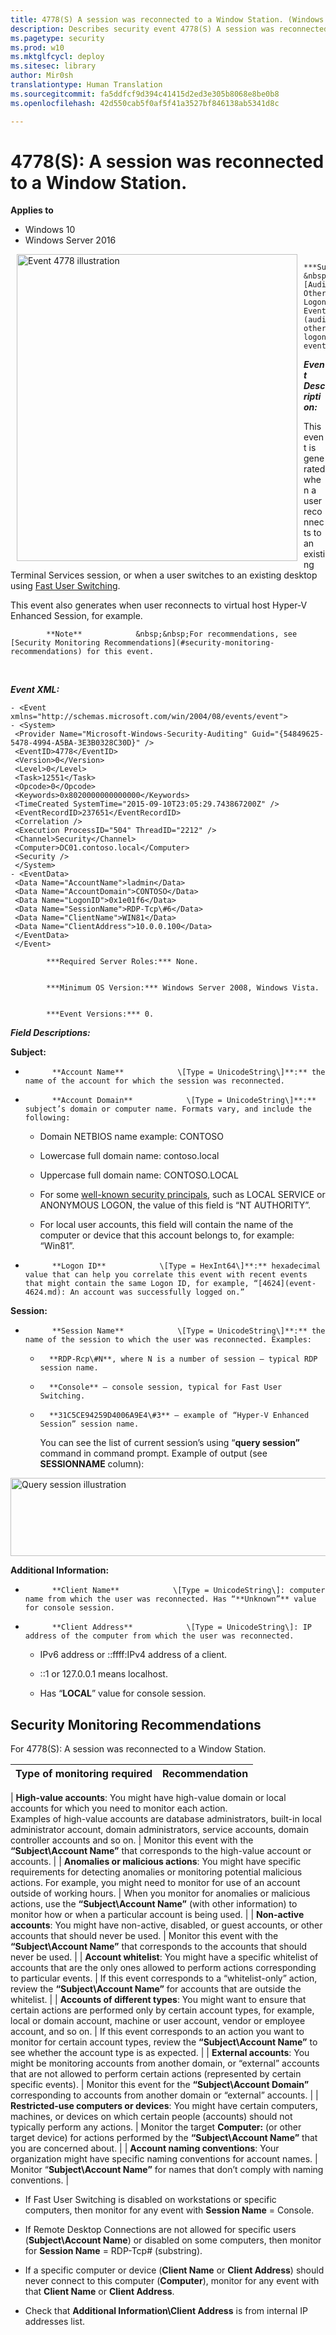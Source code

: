 ```yaml
---
title: 4778(S) A session was reconnected to a Window Station. (Windows 10)
description: Describes security event 4778(S) A session was reconnected to a Window Station.
ms.pagetype: security
ms.prod: w10
ms.mktglfcycl: deploy
ms.sitesec: library
author: Mir0sh
translationtype: Human Translation
ms.sourcegitcommit: fa5ddfcf9d394c41415d2ed3e305b8068e8be0b8
ms.openlocfilehash: 42d550cab5f0af5f41a3527bf846138ab5341d8c

---
```


# 4778(S): A session was reconnected to a Window Station.

**Applies to**
-   Windows 10
-   Windows Server 2016


<img src="images/event-4778.png" alt="Event 4778 illustration" width="449" height="491" hspace="10" align="left" />


            ***Subcategory:***            &nbsp;            [Audit Other Logon/Logoff Events](audit-other-logonlogoff-events.md)
          

***Event Description:***

This event is generated when a user reconnects to an existing Terminal Services session, or when a user switches to an existing desktop using [Fast User Switching](https://www.microsoft.com/resources/documentation/windows/xp/all/proddocs/en-us/fast_user_switching.mspx?mfr=true).

This event also generates when user reconnects to virtual host Hyper-V Enhanced Session, for example.

> 
            **Note**            &nbsp;&nbsp;For recommendations, see [Security Monitoring Recommendations](#security-monitoring-recommendations) for this event.

<br clear="all">

***Event XML:***
```
- <Event xmlns="http://schemas.microsoft.com/win/2004/08/events/event">
- <System>
 <Provider Name="Microsoft-Windows-Security-Auditing" Guid="{54849625-5478-4994-A5BA-3E3B0328C30D}" /> 
 <EventID>4778</EventID> 
 <Version>0</Version> 
 <Level>0</Level> 
 <Task>12551</Task> 
 <Opcode>0</Opcode> 
 <Keywords>0x8020000000000000</Keywords> 
 <TimeCreated SystemTime="2015-09-10T23:05:29.743867200Z" /> 
 <EventRecordID>237651</EventRecordID> 
 <Correlation /> 
 <Execution ProcessID="504" ThreadID="2212" /> 
 <Channel>Security</Channel> 
 <Computer>DC01.contoso.local</Computer> 
 <Security /> 
 </System>
- <EventData>
 <Data Name="AccountName">ladmin</Data> 
 <Data Name="AccountDomain">CONTOSO</Data> 
 <Data Name="LogonID">0x1e01f6</Data> 
 <Data Name="SessionName">RDP-Tcp\#6</Data> 
 <Data Name="ClientName">WIN81</Data> 
 <Data Name="ClientAddress">10.0.0.100</Data> 
 </EventData>
 </Event>

```


            ***Required Server Roles:*** None.


            ***Minimum OS Version:*** Windows Server 2008, Windows Vista.


            ***Event Versions:*** 0.

***Field Descriptions:***

**Subject:**

-   
            **Account Name**            \[Type = UnicodeString\]**:** the name of the account for which the session was reconnected.

-   
            **Account Domain**            \[Type = UnicodeString\]**:** subject’s domain or computer name. Formats vary, and include the following:

    -   Domain NETBIOS name example: CONTOSO

    -   Lowercase full domain name: contoso.local

    -   Uppercase full domain name: CONTOSO.LOCAL

    -   For some [well-known security principals](https://support.microsoft.com/en-us/kb/243330), such as LOCAL SERVICE or ANONYMOUS LOGON, the value of this field is “NT AUTHORITY”.

    -   For local user accounts, this field will contain the name of the computer or device that this account belongs to, for example: “Win81”.

-   
            **Logon ID**            \[Type = HexInt64\]**:** hexadecimal value that can help you correlate this event with recent events that might contain the same Logon ID, for example, “[4624](event-4624.md): An account was successfully logged on.”

**Session:**

-   
            **Session Name**            \[Type = UnicodeString\]**:** the name of the session to which the user was reconnected. Examples:

    -   
            **RDP-Rcp\#N**, where N is a number of session – typical RDP session name.

    -   
            **Console** – console session, typical for Fast User Switching.

    -   
            **31C5CE94259D4006A9E4\#3** – example of “Hyper-V Enhanced Session” session name.

        You can see the list of current session’s using “**query session”** command in command prompt. Example of output (see **SESSIONNAME** column):

<img src="images/query-session.png" alt="Query session illustration" width="738" height="125" />

**Additional Information:**

-   
            **Client Name**            \[Type = UnicodeString\]: computer name from which the user was reconnected. Has “**Unknown”** value for console session.

-   
            **Client Address**            \[Type = UnicodeString\]: IP address of the computer from which the user was reconnected.

    -   IPv6 address or ::ffff:IPv4 address of a client.

    -   ::1 or 127.0.0.1 means localhost.

    -   Has “**LOCAL**” value for console session.

## Security Monitoring Recommendations

For 4778(S): A session was reconnected to a Window Station.

| **Type of monitoring required**                                                                                                                                                                                                                                                                                   | **Recommendation**                                                                                                                                                           |
|-------------------------------------------------------------------------------------------------------------------------------------------------------------------------------------------------------------------------------------------------------------------------------------------------------------------|------------------------------------------------------------------------------------------------------------------------------------------------------------------------------|
| 
            **High-value accounts**: You might have high-value domain or local accounts for which you need to monitor each action.<br>Examples of high-value accounts are database administrators, built-in local administrator account, domain administrators, service accounts, domain controller accounts and so on. | Monitor this event with the **“Subject\\Account Name”** that corresponds to the high-value account or accounts.                                                              |
| 
            **Anomalies or malicious actions**: You might have specific requirements for detecting anomalies or monitoring potential malicious actions. For example, you might need to monitor for use of an account outside of working hours.                                                                                | When you monitor for anomalies or malicious actions, use the **“Subject\\Account Name”** (with other information) to monitor how or when a particular account is being used. |
| 
            **Non-active accounts**: You might have non-active, disabled, or guest accounts, or other accounts that should never be used.                                                                                                                                                                                     | Monitor this event with the **“Subject\\Account Name”** that corresponds to the accounts that should never be used.                                                          |
| 
            **Account whitelist**: You might have a specific whitelist of accounts that are the only ones allowed to perform actions corresponding to particular events.                                                                                                                                                      | If this event corresponds to a “whitelist-only” action, review the **“Subject\\Account Name”** for accounts that are outside the whitelist.                                  |
| 
            **Accounts of different types**: You might want to ensure that certain actions are performed only by certain account types, for example, local or domain account, machine or user account, vendor or employee account, and so on.                                                                                 | If this event corresponds to an action you want to monitor for certain account types, review the **“Subject\\Account Name”** to see whether the account type is as expected. |
| 
            **External accounts**: You might be monitoring accounts from another domain, or “external” accounts that are not allowed to perform certain actions (represented by certain specific events).                                                                                                                     | Monitor this event for the **“Subject\\Account Domain”** corresponding to accounts from another domain or “external” accounts.                                               |
| 
            **Restricted-use computers or devices**: You might have certain computers, machines, or devices on which certain people (accounts) should not typically perform any actions.                                                                                                                                      | Monitor the target **Computer:** (or other target device) for actions performed by the **“Subject\\Account Name”** that you are concerned about.                             |
| 
            **Account naming conventions**: Your organization might have specific naming conventions for account names.                                                                                                                                                                                                       | Monitor “**Subject\\Account Name”** for names that don’t comply with naming conventions.                                                                                     |

-   If Fast User Switching is disabled on workstations or specific computers, then monitor for any event with **Session Name** = Console.

-   If Remote Desktop Connections are not allowed for specific users (**Subject\\Account Name**) or disabled on some computers, then monitor for **Session Name** = RDP-Tcp\# (substring).

-   If a specific computer or device (**Client Name** or **Client Address**) should never connect to this computer (**Computer**), monitor for any event with that **Client Name** or **Client Address**.

-   Check that **Additional Information\\Client Address** is from internal IP addresses list.




<!--HONumber=Jun16_HO4-->



